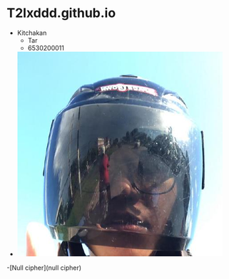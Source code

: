 # T2lxddd.github.io
- Kitchakan
  - Tar
  - 6530200011
- ![190153205](190153205.jpg)

-[Null cipher](null cipher)



